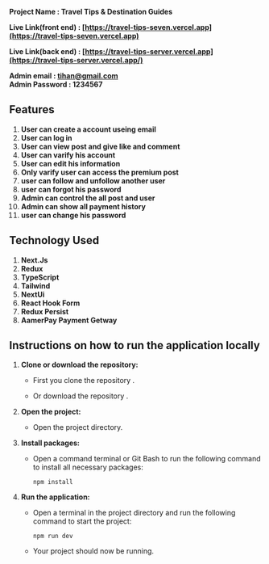  **Project Name : Travel Tips & Destination Guides** <br>

 **Live Link(front end) : [https://travel-tips-seven.vercel.app](https://travel-tips-seven.vercel.app)** 

 **Live Link(back end) : [https://travel-tips-server.vercel.app](https://travel-tips-server.vercel.app/)**


**Admin email : tihan@gmail.com**</br>
**Admin Password : 1234567**


## Features

1. **User can create a account useing email**
2. **User can log in**
3. **User can view post and give like and comment**
4. **User can varify his account**
5. **User can edit his information**
6. **Only varify user can access the premium post**
7. **user can follow and unfollow another user**
8. **user can forgot his password**
9. **Admin can control the all post and user**
10. **Admin can show all payment history**
11. **user can change his password**


## Technology Used

1. **Next.Js**
2. **Redux**
3. **TypeScript**
4. **Tailwind**
5. **NextUi**
6. **React Hook Form**
7. **Redux Persist**
8. **AamerPay Payment Getway**





## Instructions on how to run the application locally

1. **Clone or download the repository:**
   - First you clone the repository .
    
   - Or download the repository .

2. **Open the project:**
   - Open the project directory.

3. **Install packages:**
   - Open a command terminal or Git Bash to run the following command to install all necessary packages:
     ```
     npm install
     ```


5. **Run the application:**
   - Open a terminal in the project directory and run the following command to start the project:
     ```
     npm run dev
     ```
   - Your project should now be running.
